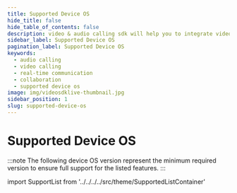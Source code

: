 ```yaml
---
title: Supported Device OS
hide_title: false
hide_table_of_contents: false
description: video & audio calling sdk will help you to integrate video & audio calling in your application.
sidebar_label: Supported Device OS
pagination_label: Supported Device OS
keywords:
  - audio calling
  - video calling
  - real-time communication
  - collaboration
  - supported device os
image: img/videosdklive-thumbnail.jpg
sidebar_position: 1
slug: supported-device-os
---
```


# Supported Device OS

:::note
The following device OS version represent the minimum required version to ensure full support for the listed features.
:::

import SupportList from '../../../../src/theme/SupportedListContainer'

<SupportList renderOnlySDKList={true} isAndroidSDKInclude={false} isScreenShareFeatureInclude={false}/>
